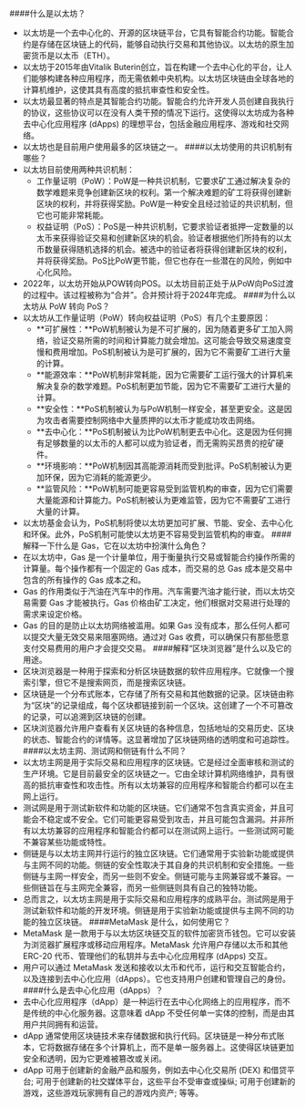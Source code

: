 ####什么是以太坊？
- 以太坊是一个去中心化的、开源的区块链平台，它具有智能合约功能。智能合约是存储在区块链上的代码，能够自动执行交易和其他协议。以太坊的原生加密货币是以太币（ETH）。
- 以太坊于2015年由Vitalik Buterin创立，旨在构建一个去中心化的平台，让人们能够构建各种应用程序，而无需依赖中央机构。以太坊区块链由全球各地的计算机维护，这使其具有高度的抵抗审查性和安全性。
- 以太坊最显著的特点是其智能合约功能。智能合约允许开发人员创建自我执行的协议，这些协议可以在没有人类干预的情况下运行。这使得以太坊成为各种去中心化应用程序 (dApps) 的理想平台，包括金融应用程序、游戏和社交网络。
- 以太坊也是目前用户使用最多的区块链之一。
####以太坊使用的共识机制有哪些？
- 以太坊目前使用两种共识机制：
  - 工作量证明（PoW）：PoW是一种共识机制，它要求矿工通过解决复杂的数学难题来竞争创建新区块的权利。第一个解决难题的矿工将获得创建新区块的权利，并将获得奖励。PoW是一种安全且经过验证的共识机制，但它也可能非常耗能。
  - 权益证明（PoS）：PoS是一种共识机制，它要求验证者抵押一定数量的以太币来获得验证交易和创建新区块的机会。验证者根据他们所持有的以太币数量获得随机选择的机会。被选中的验证者将获得创建新区块的权利，并将获得奖励。PoS比PoW更节能，但它也存在一些潜在的风险，例如中心化风险。
- 2022年，以太坊开始从POW转向POS。以太坊目前正处于从PoW向PoS过渡的过程中。该过程被称为“合并”。合并预计将于2024年完成。
####为什么以太坊从 PoW 转向 PoS？
- 以太坊从工作量证明（PoW）转向权益证明（PoS）有几个主要原因：
  - **可扩展性：**PoW机制被认为是不可扩展的，因为随着更多矿工加入网络，验证交易所需的时间和计算能力就会增加。这可能会导致交易速度变慢和费用增加。PoS机制被认为是可扩展的，因为它不需要矿工进行大量的计算。
  - **能源效率：**PoW机制非常耗能，因为它需要矿工运行强大的计算机来解决复杂的数学难题。PoS机制更加节能，因为它不需要矿工进行大量的计算。
  - **安全性：**PoS机制被认为与PoW机制一样安全，甚至更安全。这是因为攻击者需要控制网络中大量质押的以太币才能成功攻击网络。
  - **去中心化：**PoS机制被认为比PoW机制更去中心化。这是因为任何拥有足够数量的以太币的人都可以成为验证者，而无需购买昂贵的挖矿硬件。
  - **环境影响：**PoW机制因其高能源消耗而受到批评。PoS机制被认为更加环保，因为它消耗的能源更少。
  - **监管风险：**PoW机制可能更容易受到监管机构的审查，因为它们需要大量能源和计算能力。PoS机制被认为更难监管，因为它不需要矿工进行大量的计算。
- 以太坊基金会认为，PoS机制将使以太坊更加可扩展、节能、安全、去中心化和环保。此外，PoS机制可能使以太坊更不容易受到监管机构的审查。
####解释一下什么是 Gas，它在以太坊中扮演什么角色？
- 在以太坊中，Gas 是一个计量单位，用于衡量执行交易或智能合约操作所需的计算量。每个操作都有一个固定的 Gas 成本，而交易的总 Gas 成本是交易中包含的所有操作的 Gas 成本之和。
- Gas 的作用类似于汽油在汽车中的作用。汽车需要汽油才能行驶，而以太坊交易需要 Gas 才能被执行。Gas 价格由矿工决定，他们根据对交易进行处理的需求来设定价格。
- Gas 的目的是防止以太坊网络被滥用。如果 Gas 没有成本，那么任何人都可以提交大量无效交易来阻塞网络。通过对 Gas 收费，可以确保只有那些愿意支付交易费用的用户才会提交交易。
####解释“区块浏览器”是什么以及它的用途。
- 区块浏览器是一种用于探索和分析区块链数据的软件应用程序。它就像一个搜索引擎，但它不是搜索网页，而是搜索区块链。
- 区块链是一个分布式账本，它存储了所有交易和其他数据的记录。区块链由称为“区块”的记录组成，每个区块都链接到前一个区块。这创建了一个不可篡改的记录，可以追溯到区块链的创建。
- 区块浏览器允许用户查看有关区块链的各种信息，包括地址的交易历史、区块的状态、智能合约的详情等。这显著增加了区块链网络的透明度和可追踪性。
####以太坊主网、测试网和侧链有什么不同？
- 以太坊主网是用于实际交易和应用程序的区块链。它是经过全面审核和测试的生产环境。它是目前最安全的区块链之一。它由全球计算机网络维护，具有很高的抵抗审查性和攻击性。所有以太坊兼容的应用程序和智能合约都可以在主网上运行。
- 测试网是用于测试新软件和功能的区块链。它们通常不包含真实资金，并且可能会不稳定或不安全。它们可能更容易受到攻击，并且可能包含漏洞。并非所有以太坊兼容的应用程序和智能合约都可以在测试网上运行。一些测试网可能不兼容某些功能或特性。
- 侧链是与以太坊主网并行运行的独立区块链。它们通常用于实验新功能或提供与主网不同的功能。侧链的安全性取决于其自身的共识机制和安全措施。一些侧链与主网一样安全，而另一些则不安全。侧链可能与主网兼容或不兼容。一些侧链旨在与主网完全兼容，而另一些侧链则具有自己的独特功能。
- 总而言之，以太坊主网是用于实际交易和应用程序的成熟平台。测试网是用于测试新软件和功能的开发环境。侧链是用于实验新功能或提供与主网不同的功能的独立区块链。
####MetaMask 是什么，如何使用它？
- MetaMask 是一款用于与以太坊区块链交互的软件加密货币钱包。它可以安装为浏览器扩展程序或移动应用程序。MetaMask 允许用户存储以太币和其他 ERC-20 代币、管理他们的私钥并与去中心化应用程序 (dApps) 交互。
- 用户可以通过 MetaMask 发送和接收以太币和代币，运行和交互智能合约，以及连接到去中心化应用（dApps）。它也支持用户创建和管理自己的身份。
####什么是去中心化应用（dApps）？
- 去中心化应用程序（dApp）是一种运行在去中心化网络上的应用程序，而不是传统的中心化服务器。这意味着 dApp 不受任何单一实体的控制，而是由其用户共同拥有和运营。
- dApp 通常使用区块链技术来存储数据和执行代码。区块链是一种分布式账本，它将数据存储在多个计算机上，而不是单一服务器上。这使得区块链更加安全和透明，因为它更难被篡改或关闭。
- dApp 可用于创建新的金融产品和服务，例如去中心化交易所 (DEX) 和借贷平台; 可用于创建新的社交媒体平台，这些平台不受审查或操纵; 可用于创建新的游戏，这些游戏玩家拥有自己的游戏内资产; 等等。